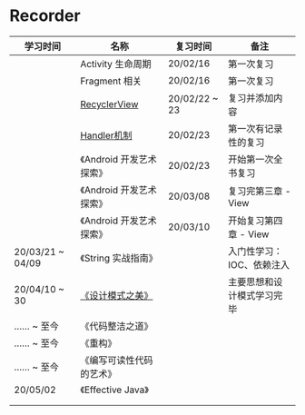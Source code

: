 # Recorder

| 学习时间         | 名称                                                         | 复习时间      | 备注                       |
| ---------------- | ------------------------------------------------------------ | ------------- | -------------------------- |
|                  | Activity 生命周期                                            | 20/02/16      | 第一次复习                 |
|                  | Fragment 相关                                                | 20/02/16      | 第一次复习                 |
|                  | [RecyclerView](../recyclerview)                              | 20/02/22 ~ 23 | 复习并添加内容             |
|                  | [Handler机制](../机制/Handler消息机制.md)                    | 20/02/23      | 第一次有记录性的复习       |
|                  | 《Android 开发艺术探索》                                     | 20/02/23      | 开始第一次全书复习         |
|                  | 《Android 开发艺术探索》                                     | 20/03/08      | 复习完第三章 - View        |
|                  | 《Android 开发艺术探索》                                     | 20/03/10      | 开始复习第四章 - View      |
| 20/03/21 ~ 04/09 | 《String 实战指南》                                          |               | 入门性学习：IOC、依赖注入  |
| 20/04/10 ~ 30    | [《设计模式之美》](https://time.geekbang.org/column/intro/100039001) |               | 主要思想和设计模式学习完毕 |
| …… ~ 至今        | 《代码整洁之道》                                             |               |                            |
| …… ~ 至今        | 《重构》                                                     |               |                            |
| …… ~ 至今        | 《编写可读性代码的艺术》                                     |               |                            |
| 20/05/02         | 《Effective Java》                                           |               |                            |
|                  |                                                              |               |                            |
|                  |                                                              |               |                            |

